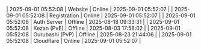 | 2025-09-01 05:52:08 | Website | Online | 2025-09-01 05:52:07 |
| 2025-09-01 05:52:08 | Registration | Online | 2025-09-01 05:52:07 |
| 2025-09-01 05:52:08 | Auth Server | Offline | 2025-08-18 09:33:31 |
| 2025-09-01 05:52:08 | Kezan (PvE) | Offline | 2025-08-03 17:58:02 |
| 2025-09-01 05:52:08 | Gurubashi (PvP) | Offline | 2025-08-23 21:44:06 |
| 2025-09-01 05:52:08 | Cloudflare | Online | 2025-09-01 05:52:07 |
